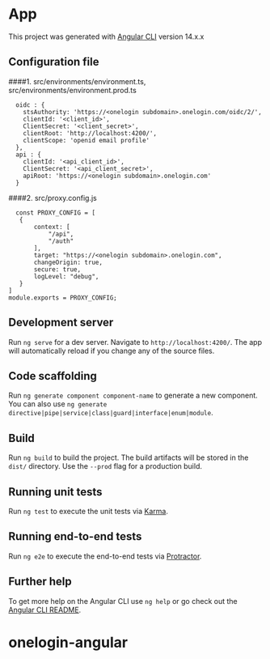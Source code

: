 # App

This project was generated with [Angular CLI](https://github.com/angular/angular-cli) version 14.x.x

## Configuration file
####1. src/environments/environment.ts, src/environments/environment.prod.ts

```
  oidc : {
    stsAuthority: 'https://<onelogin subdomain>.onelogin.com/oidc/2/',
    clientId: '<client_id>',
    ClientSecret: '<client_secret>',
    clientRoot: 'http://localhost:4200/',
    clientScope: 'openid email profile'
  },
  api : {
    clientId: '<api_client_id>',
    ClientSecret: '<api_client_secret>',
    apiRoot: 'https://<onelogin subdomain>.onelogin.com'
  }
  ```
 ####2.  src/proxy.config.js
 ```
   const PROXY_CONFIG = [
    {
        context: [
            "/api",
            "/auth"
        ],
        target: "https://<onelogin subdomain>.onelogin.com",
        changeOrigin: true,
        secure: true,
        logLevel: "debug", 
    }
]
module.exports = PROXY_CONFIG;
```

## Development server

Run `ng serve` for a dev server. Navigate to `http://localhost:4200/`. The app will automatically reload if you change any of the source files.

## Code scaffolding

Run `ng generate component component-name` to generate a new component. You can also use `ng generate directive|pipe|service|class|guard|interface|enum|module`.

## Build

Run `ng build` to build the project. The build artifacts will be stored in the `dist/` directory. Use the `--prod` flag for a production build.

## Running unit tests

Run `ng test` to execute the unit tests via [Karma](https://karma-runner.github.io).

## Running end-to-end tests

Run `ng e2e` to execute the end-to-end tests via [Protractor](http://www.protractortest.org/).

## Further help

To get more help on the Angular CLI use `ng help` or go check out the [Angular CLI README](https://github.com/angular/angular-cli/blob/master/README.md).
# onelogin-angular

